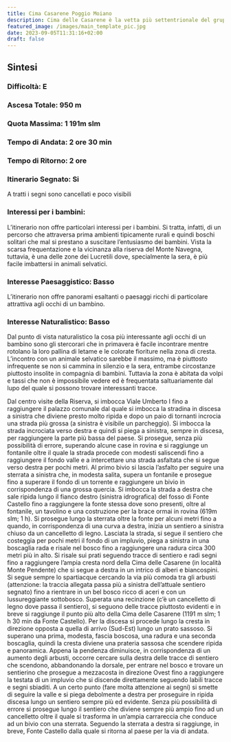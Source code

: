 ```yaml
---
title: Cima Casarene Poggio Moiano
description: Cima delle Casarene è la vetta più settentrionale del gruppo dei Lucretili. Si tratta di una montagna boscosa e poco frequentata dagli escursionisti. L’itinerario proposto, il più classico per salire alla sua vetta boscosa, garantisce un senso di solitudine difficile da trovare altrove.
featured_image: /images/main_template_pic.jpg
date: 2023-09-05T11:31:16+02:00
draft: false
---
```



## Sintesi
### Difficoltà: E
### Ascesa Totale: 950 m
### Quota Massima: 1 191m slm
### Tempo di Andata: 2 ore 30 min
### Tempo di Ritorno: 2 ore
### Itinerario Segnato: Si
A tratti i segni sono cancellati e poco visibili
### Interessi per i bambini:
 L’itinerario non offre particolari interessi per i bambini. Si tratta, infatti, di un percorso che attraversa prima ambienti tipicamente rurali e quindi boschi solitari che mal si prestano a suscitare l’entusiasmo dei bambini. Vista la scarsa frequentazione e la vicinanza alla riserva del Monte Navegna, tuttavia, è una delle zone dei Lucretili dove, specialmente la sera, è più facile imbattersi in animali selvatici.
### Interesse Paesaggistico: Basso
L’itinerario non offre panorami esaltanti o paesaggi ricchi di particolare attrattiva agli occhi di un bambino.

### Interesse Naturalistico: Basso
Dal punto di vista naturalistico la cosa più interessante agli occhi di un bambino sono gli stercorari che in primavera è facile incontrare mentre rotolano la loro pallina di letame e le colorate fioriture nella zona di cresta. L’incontro con un animale selvatico sarebbe il massimo, ma è piuttosto infrequente se non si cammina in silenzio e la sera, entrambe circostanze piuttosto insolite in compagnia di bambini. Tuttavia la zona è abitata da volpi e tassi che non è impossibile vedere ed è frequentata saltuariamente dal lupo del quale si possono trovare interessanti tracce.

Dal centro visite della Riserva, si imbocca Viale Umberto I fino a raggiungere il palazzo comunale dal quale si imbocca la stradina in discesa a sinistra che diviene presto molto ripida e dopo un paio di tornanti incrocia una strada più grossa (a sinistra è visibile un parcheggio).
Si imbocca la strada incrociata verso destra e quindi si piega a sinistra, sempre in discesa, per raggiungere la parte più bassa del paese. Si prosegue, senza più possibilità di errore, superando alcune case in rovina e si raggiunge un fontanile oltre il quale la strada procede con modesti saliscendi fino a raggiungere il fondo valle e a intercettare una strada asfaltata che si segue verso destra per pochi metri.
Al primo bivio si lascia l’asfalto per seguire una sterrata a sinistra che, in modesta salita, supera un fontanile e prosegue fino a superare il fondo di un torrente e raggiungere un bivio in corrispondenza di una grossa quercia.
Si imbocca la  strada a destra che sale ripida lungo il fianco destro (sinistra idrografica) del fosso di Fonte Castello fino a raggiungere la fonte stessa dove sono presenti, oltre al fontanile, un tavolino e una costruzione per la brace ormai in rovina (619m slm; 1 h).
Si prosegue lungo la sterrata oltre la fonte per alcuni metri fino a quando, in corrispondenza di una curva a destra, inizia un sentiero a sinistra chiuso da un cancelletto di legno.
Lasciata la strada, si segue il sentiero che  costeggia per pochi metri il fondo di un impluvio, piega a sinistra in una boscaglia rada e risale nel bosco fino a raggiungere una radura circa 300 metri più in alto.
Si risale sui prati seguendo tracce di sentiero e radi segni fino a raggiungere l’ampia cresta nord della Cima delle Casarene (in località Monte Pendente) che si segue a destra in un intrico di alberi e biancospini.
Si segue sempre lo spartiacque cercando la via più comoda tra gli arbusti (attenzione: la traccia allegata passa più a sinistra dell’attuale sentiero segnato) fino a rientrare in un bel bosco ricco di aceri e con un lussureggiante sottobosco. Superata una recinzione (c’è un cancelletto di legno dove passa il sentiero), si seguono delle tracce piuttosto evidenti e in breve si raggiunge il punto più alto della Cima delle Casarene (1191 m slm; 1 h 30 min da Fonte Castello).
Per la discesa si procede lungo la cresta in direzione opposta a quella di arrivo (Sud-Est)  lungo un prato sassoso. Si superano una prima, modesta, fascia boscosa, una radura e una seconda boscaglia, quindi la cresta diviene una prateria sassosa che scendere ripida e panoramica.
Appena la pendenza diminuisce, in corrispondenza di un aumento degli arbusti, occorre cercare sulla destra delle tracce di sentiero che scendono, abbandonando la dorsale, per entrare nel bosco e trovare un sentierino che prosegue a mezzacosta in direzione Ovest fino a raggiungere la testata di un impluvio che si discende direttamente seguendo labili tracce e segni sbiaditi.
A un certo punto (fare molta attenzione ai segni) si smette di seguire la valle e si piega debolmente a destra per proseguire in ripida discesa lungo un sentiero sempre più ed evidente.
Senza più possibilità di errore si prosegue lungo il sentiero che diviene sempre più ampio fino ad un cancelletto oltre il quale si trasforma in un’ampia carrareccia che conduce ad un bivio con una sterrata.
Seguendo la sterrata a destra si raggiunge, in breve, Fonte Castello dalla quale si ritorna al paese per la via di andata.



